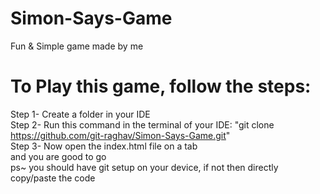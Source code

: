 # Simon-Says-Game
Fun &amp; Simple game made by me

# To Play this game, follow the steps:
Step 1- Create a folder in your IDE <br/>
Step 2- Run this command in the terminal of your IDE: "git clone https://github.com/git-raghav/Simon-Says-Game.git" <br/>
Step 3- Now open the index.html file on a tab <br/>
and you are good to go <br/>
ps~ you should have git setup on your device, if not then directly copy/paste the code <br/>
